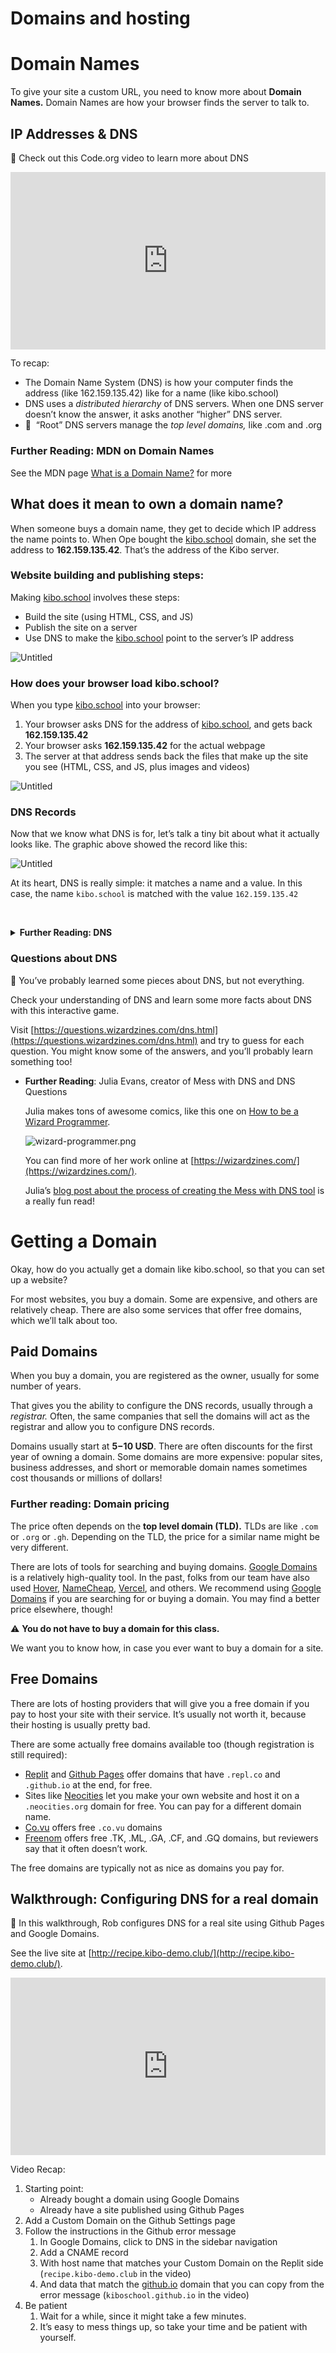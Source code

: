 # Domains and hosting

# Domain Names

To give your site a custom URL, you need to know more about **Domain Names.** Domain Names are how your browser finds the server to talk to.

## IP Addresses & DNS

<aside>


🎥 Check out this Code.org video to learn more about DNS

</aside>

<div style="position: relative; padding-bottom: 56.25%; height: 0;"><iframe src="https://www.youtube.com/embed/5o8CwafCxnU" title="YouTube video player" frameborder="0" allow="accelerometer; autoplay; clipboard-write; encrypted-media; gyroscope; picture-in-picture" allowfullscreen style="position: absolute; top: 0; left: 0; width: 100%; height: 100%;"></iframe></div>

To recap:

- The Domain Name System (DNS) is how your computer finds the address (like 162.159.135.42) like for a name (like kibo.school)
- DNS uses a *distributed hierarchy* of DNS servers. When one DNS server doesn’t know the answer, it asks another “higher” DNS server.
- 👑  “Root” DNS servers manage the *top level domains,* like .com and .org

### Further Reading: MDN on Domain Names

See the MDN page [What is a Domain Name?](https://developer.mozilla.org/en-US/docs/Learn/Common_questions/What_is_a_domain_name) for more

## What does it mean to own a domain name?

When someone buys a domain name, they get to decide which IP address the name points to. When Ope bought the [kibo.school](http://kibo.school) domain, she set the address to **162.159.135.42**. That’s the address of the Kibo server.

### Website building and publishing steps:

Making [kibo.school](http://kibo.school) involves these steps:

- Build the site (using HTML, CSS, and JS)
- Publish the site on a server
- Use DNS to make the [kibo.school](http://kibo.school) point to the server’s IP address

![Untitled](./domains-and-hosting/untitled.png)

### How does your browser load kibo.school?

When you type [kibo.school](http://kibo.school) into your browser:

1. Your browser asks DNS for the address of [kibo.school](http://kibo.school), and gets back **162.159.135.42**
2. Your browser asks **162.159.135.42** for the actual webpage
3. The server at that address sends back the files that make up the site you see (HTML, CSS, and JS, plus images and videos)

![Untitled](./domains-and-hosting/untitled-1.png)

### DNS Records

Now that we know what DNS is for, let’s talk a tiny bit about what it actually looks like. The graphic above showed the record like this:

![Untitled](./domains-and-hosting/untitled-2.png)

At its heart, DNS is really simple: it matches a name and a value. In this case, the name `kibo.school` is matched with the value `162.159.135.42`

<!--
The actual DNS record looks like this:

```jsx
kibo.school.		3600	IN	A	162.159.135.42
```

This says that `kibo.school` points to `162.159.135.42`. It’s also got some extra info:

- There’s an extra `.` after `kibo.school`
- There’s a **TTL** of `3600`
- It’s an `A` record

The extra dot means that it’s an *absolute* domain name. You can basically ignore this. (If it bugs you, you can read an explanation [here](http://www.dns-sd.org/trailingdotsindomainnames.html).)

**TTL** stands for “time to live” and it says how long a DNS server should keep a copy of this record before it checks again. If it’s shorter, updates to the DNS record will show up faster, but the website might load slower for users.

**`A`** is the *type* of record.


### Types of DNS Records

There are lots of different types of DNS records. Different types tell different kinds of information, like:

- The email server is located at this address (`MX` type records)
- This name points to a different name (`CNAME` type records)

`A` records match a domain name to an IP address. For matching the domain `[kibo.school](http://kibo.school)` to the address `162.159.135.42`, we use an `A` record.

As noted in the video, IP addresses like `162.159.135.42` are version 4 addresses. `AAAA` records are for IP version 6.
--> 

**<details><summary>Further Reading: DNS </summary>**

Cloudflare is a popular service for DNS management, among other services and tools.
Their help center has great explanations on [What is DNS?](https://www.cloudflare.com/learning/dns/what-is-dns/) and [DNS records](https://www.cloudflare.com/learning/dns/dns-records/).

</details>

<!--
### **Try it: Mess with DNS**

<aside>


👉🏿 Get hands-on practice creating DNS records to tell browsers where to find different websites.

1. Go to [https://messwithdns.net/](https://messwithdns.net/)
2. Follow the three tutorial experiments to learn how to use the tool.
3. Do as many other experiments as you like, to explore creating different kinds of DNS records. Don’t be afraid to use Google to learn more as you explore.
4. Make sure you do the “**Set up a website**” experiment under the “**Useful experiments**” section
</aside>

-->

### Questions about DNS

<aside>


🤔 You’ve probably learned some pieces about DNS, but not everything.

Check your understanding of DNS and learn some more facts about DNS with this interactive game.

Visit [https://questions.wizardzines.com/dns.html](https://questions.wizardzines.com/dns.html) and try to guess for each question. You might know some of the answers, and you’ll probably learn something too!

</aside>

- **Further Reading**: Julia Evans, creator of Mess with DNS and DNS Questions

    Julia makes tons of awesome comics, like this one on [How to be a Wizard Programmer](https://wizardzines.com/zines/wizard/).

    ![wizard-programmer.png](./domains-and-hosting/wizard-programmer.png)

    You can find more of her work online at [https://wizardzines.com/](https://wizardzines.com/).

    Julia’s [blog post about the process of creating the Mess with DNS tool](https://jvns.ca/blog/2021/12/15/mess-with-dns/) is a really fun read!


# Getting a Domain

Okay, how do you actually get a domain like kibo.school, so that you can set up a website?

For most websites, you buy a domain. Some are expensive, and others are relatively cheap. There are also some services that offer free domains, which we’ll talk about too.

## Paid Domains

When you buy a domain, you are registered as the owner, usually for some number of years.

That gives you the ability to configure the DNS records, usually through a *registrar.* Often, the same companies that sell the domains will act as the registrar and allow you to configure DNS records.

Domains usually start at **$5-$10 USD**. There are often discounts for the first year of owning a domain. Some domains are more expensive: popular sites, business addresses, and short or memorable domain names sometimes cost thousands or millions of dollars!

### Further reading: Domain pricing

The price often depends on the **top level domain (TLD).** TLDs are like `.com` or `.org` or `.gh`. Depending on the TLD, the price for a similar name might be very different.

There are lots of tools for searching and buying domains. [Google Domains](https://domains.google/) is a relatively high-quality tool. In the past, folks from our team have also used [Hover](https://www.hover.com/domains), [NameCheap](https://www.namecheap.com/), [Vercel](https://vercel.com), and others. We recommend using [Google Domains](https://domains.google/) if you are searching for or buying a domain. You may find a better price elsewhere, though!

<aside>

⚠️ **You do not have to buy a domain for this class.**

We want you to know how, in case you ever want to buy a domain for a site.

</aside>

## Free Domains

There are lots of hosting providers that will give you a free domain if you pay to host your site with their service. It’s usually not worth it, because their hosting is usually pretty bad.

There are some actually free domains available too (though registration is still required):

- [Replit](https://replit.com/) and [Github Pages](https://pages.github.com/) offer domains that have `.repl.co` and `.github.io` at the end, for free.
- Sites like [Neocities](https://neocities.org/) let you make your own website and host it on a `.neocities.org` domain for free. You can pay for a different domain name.
- [Co.vu](https://codotvu.co/) offers free `.co.vu` domains
- [Freenom](https://www.freenom.com/) offers free .TK, .ML, .GA, .CF, and .GQ domains, but reviewers say that it often doesn’t work.

The free domains are typically not as nice as domains you pay for.

## Walkthrough: Configuring DNS for a real domain

<aside>

🎥 In this walkthrough, Rob configures DNS for a real site using Github Pages and Google Domains.

See the live site at [http://recipe.kibo-demo.club/](http://recipe.kibo-demo.club/).

</aside>

<div style="position: relative; padding-bottom: 56.25%; height: 0;"><iframe src="https://www.loom.com/embed/f2e9f342f67a411a9fda4e9575f08f3a" frameborder="0" webkitallowfullscreen mozallowfullscreen allowfullscreen style="position: absolute; top: 0; left: 0; width: 100%; height: 100%;"></iframe></div>

Video Recap:

1. Starting point:
    - Already bought a domain using Google Domains
    - Already have a site published using Github Pages
2. Add a Custom Domain on the Github Settings page
3. Follow the instructions in the Github error message
    1. In Google Domains, click to DNS in the sidebar navigation
    2. Add a CNAME record
    3. With host name that matches your Custom Domain on the Replit side (`recipe.kibo-demo.club` in the video)
    4. And data that match the [github.io](http://github.io) domain that you can copy from the error message (`kiboschool.github.io` in the video)
4. Be patient
    1. Wait for a while, since it might take a few minutes.
    2. It’s easy to mess things up, so take your time and be patient with yourself.
